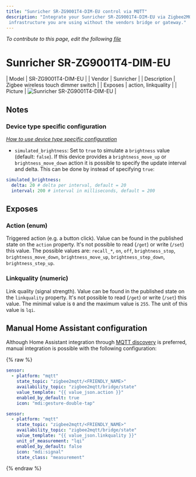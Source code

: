 ```yaml
---
title: "Sunricher SR-ZG9001T4-DIM-EU control via MQTT"
description: "Integrate your Sunricher SR-ZG9001T4-DIM-EU via Zigbee2MQTT with whatever smart home
 infrastructure you are using without the vendors bridge or gateway."
---
```


*To contribute to this page, edit the following
[file](https://github.com/Koenkk/zigbee2mqtt.io/blob/master/docs/devices/SR-ZG9001T4-DIM-EU.md)*

# Sunricher SR-ZG9001T4-DIM-EU

| Model | SR-ZG9001T4-DIM-EU  |
| Vendor  | Sunricher  |
| Description | Zigbee wireless touch dimmer switch |
| Exposes | action, linkquality |
| Picture | ![Sunricher SR-ZG9001T4-DIM-EU](../images/devices/SR-ZG9001T4-DIM-EU.jpg) |

## Notes

### Device type specific configuration
*[How to use device type specific configuration](../information/configuration.md)*

* `simulated_brightness`: Set to `true` to simulate a `brightness` value (default: `false`).
If this device provides a `brightness_move_up` or `brightness_move_down` action it is possible to specify the update
interval and delta. This can be done by instead of specifying `true`:

```yaml
simulated_brightness:
  delta: 20 # delta per interval, default = 20
  interval: 200 # interval in milliseconds, default = 200
```



## Exposes

### Action (enum)
Triggered action (e.g. a button click).
Value can be found in the published state on the `action` property.
It's not possible to read (`/get`) or write (`/set`) this value.
The possible values are: `recall_*`, `on`, `off`, `brightness_stop`, `brightness_move_down`, `brightness_move_up`, `brightness_step_down`, `brightness_step_up`.

### Linkquality (numeric)
Link quality (signal strength).
Value can be found in the published state on the `linkquality` property.
It's not possible to read (`/get`) or write (`/set`) this value.
The minimal value is `0` and the maximum value is `255`.
The unit of this value is `lqi`.

## Manual Home Assistant configuration
Although Home Assistant integration through [MQTT discovery](../integration/home_assistant) is preferred,
manual integration is possible with the following configuration:


{% raw %}
```yaml
sensor:
  - platform: "mqtt"
    state_topic: "zigbee2mqtt/<FRIENDLY_NAME>"
    availability_topic: "zigbee2mqtt/bridge/state"
    value_template: "{{ value_json.action }}"
    enabled_by_default: true
    icon: "mdi:gesture-double-tap"

sensor:
  - platform: "mqtt"
    state_topic: "zigbee2mqtt/<FRIENDLY_NAME>"
    availability_topic: "zigbee2mqtt/bridge/state"
    value_template: "{{ value_json.linkquality }}"
    unit_of_measurement: "lqi"
    enabled_by_default: false
    icon: "mdi:signal"
    state_class: "measurement"
```
{% endraw %}


